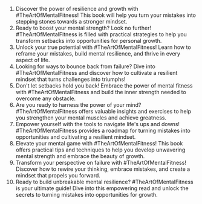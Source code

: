 1. Discover the power of resilience and growth with #TheArtOfMentalFitness! This book will help you turn your mistakes into stepping stones towards a stronger mindset.
2. Ready to boost your mental strength? Look no further! #TheArtOfMentalFitness is filled with practical strategies to help you transform setbacks into opportunities for personal growth.
3. Unlock your true potential with #TheArtOfMentalFitness! Learn how to reframe your mistakes, build mental resilience, and thrive in every aspect of life.
4. Looking for ways to bounce back from failure? Dive into #TheArtOfMentalFitness and discover how to cultivate a resilient mindset that turns challenges into triumphs!
5. Don't let setbacks hold you back! Embrace the power of mental fitness with #TheArtOfMentalFitness and build the inner strength needed to overcome any obstacle.
6. Are you ready to harness the power of your mind? #TheArtOfMentalFitness offers valuable insights and exercises to help you strengthen your mental muscles and achieve greatness.
7. Empower yourself with the tools to navigate life's ups and downs! #TheArtOfMentalFitness provides a roadmap for turning mistakes into opportunities and cultivating a resilient mindset.
8. Elevate your mental game with #TheArtOfMentalFitness! This book offers practical tips and techniques to help you develop unwavering mental strength and embrace the beauty of growth.
9. Transform your perspective on failure with #TheArtOfMentalFitness! Discover how to rewire your thinking, embrace mistakes, and create a mindset that propels you forward.
10. Ready to build unbreakable mental resilience? #TheArtOfMentalFitness is your ultimate guide! Dive into this empowering read and unlock the secrets to turning mistakes into opportunities for growth.

